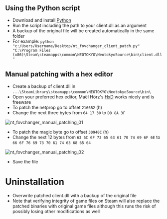 ## Using the Python script

* Download and install [Python](https://www.python.org/downloads/)
* Run the script including the path to your client.dll as an argument
* A backup of the original file will be created automatically in the same folder
* For example: `python "c:/Users/Username/Desktop/nt_fovchanger_client_patch.py" "C:\Program Files (x86)\Steam\steamapps\common\NEOTOKYO\NeotokyoSource\bin\client.dll"`

## Manual patching with a hex editor
* Create a backup of client.dll in `...\SteamLibrary\steamapps\common\NEOTOKYO\NeotokyoSource\bin\`
* Open your preferred hex editor, Maël Hörz's [HxD](https://mh-nexus.de/en/hxd/) works nicely and is freeware
* To patch the netprop go to offset `2166B2` (h)
* Change the next three bytes from `64 17 30` to `D8 8A 3F`

![nt_fovchanger_manual_patching_01](https://github.com/Lilihierax/sourcemod-nt-fovchanger/assets/140167708/13a4c763-3dff-498b-b026-d260d1ab4db8)

* To patch the magic byte go to offset `30940C` (h)
* Change the next 12 bytes from `63 6C 6F 73 65 63 61 70 74 69 6F 6E` to `66 6F 76 69 73 70 61 74 63 68 65 64`

![nt_fovchanger_manual_patching_02](https://github.com/Lilihierax/sourcemod-nt-fovchanger/assets/140167708/3fc8242a-533f-44b6-90d8-5af39a91118a)

* Save the file

# Uninstallation
* Overwrite patched client.dll with a backup of the original file
* Note that verifying integrity of game files on Steam will also replace the patched binaries with original game files although this runs the risk of possibly losing other modifications as well
